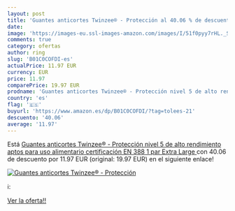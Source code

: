 ```yaml
---
layout: post
title: 'Guantes anticortes Twinzee® - Protección al 40.06 % de descuento'
date: 
image: 'https://images-eu.ssl-images-amazon.com/images/I/51f0pyy7rHL._SL200_.jpg'
comments: true
category: ofertas
author: ring
slug: 'B01C0COFDI-es'
actualPrice: 11.97 EUR
currency: EUR
price: 11.97
comparePrice: 19.97 EUR
prodname: 'Guantes anticortes Twinzee® - Protección nivel 5 de alto rendimiento  aptos para uso alimentario  certificación EN 388  1 par  Extra Large '
country: 'es'
flag: '🇪🇸'
buyurl: 'https://www.amazon.es/dp/B01C0COFDI/?tag=tolees-21'
descuento: '40.06'
average: '11.97'
---
```


Está [Guantes anticortes Twinzee® - Protección nivel 5 de alto rendimiento  aptos para uso alimentario  certificación EN 388  1 par  Extra Large ](https://www.amazon.es/dp/B01C0COFDI/?tag=tolees-21) con 40.06 de descuento por 11.97 EUR (original: 19.97 EUR) en el siguiente enlace!

[![Guantes anticortes Twinzee® - Protección](https://images-eu.ssl-images-amazon.com/images/I/51f0pyy7rHL._SL200_.jpg)](https://www.amazon.es/dp/B01C0COFDI/?tag=tolees-21)

ℹ️:


[Ver la oferta!!](https://www.amazon.es/dp/B01C0COFDI/?tag=tolees-21)
